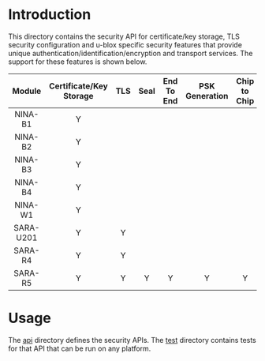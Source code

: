 # Introduction
This directory contains the security API for certificate/key storage, TLS security configuration and u-blox specific security features that provide unique authentication/identification/encryption and transport services.  The support for these features is shown below.

|  Module        | Certificate/Key Storage |  TLS   |  Seal | End To End  | PSK Generation |Chip to Chip  |
| :-------------:| :---------------------: | :----: | :---: | :---------: | :------------: |:-----------: |
| NINA-B1        |             Y           |        |       |             |                |              |
| NINA-B2        |             Y           |        |       |             |                |              |
| NINA-B3        |             Y           |        |       |             |                |              |
| NINA-B4        |             Y           |        |       |             |                |              |
| NINA-W1        |             Y           |        |       |             |                |              |
| SARA-U201      |             Y           |   Y    |       |             |                |              |
| SARA-R4        |             Y           |   Y    |       |             |                |              |
| SARA-R5        |             Y           |   Y    |   Y   |      Y      |        Y       |      Y       |

# Usage
The [api](api) directory defines the security APIs.  The [test](test) directory contains tests for that API that can be run on any platform.